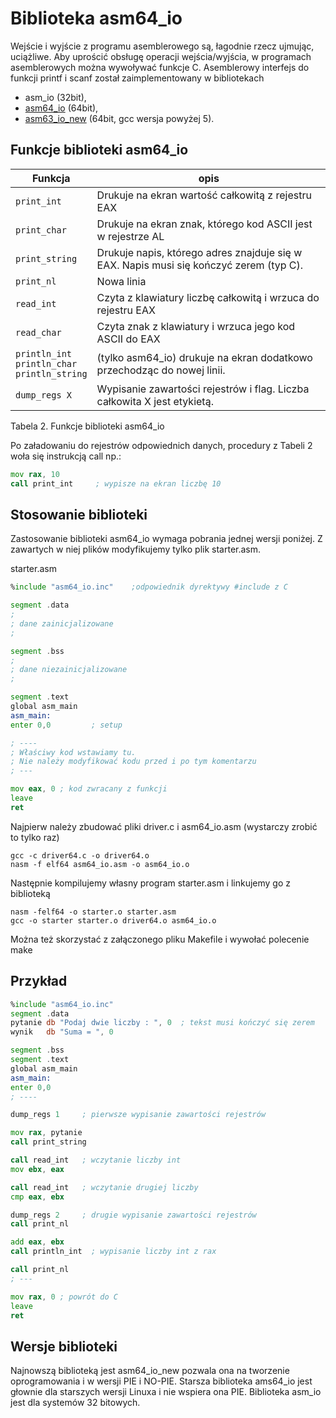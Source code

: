 # Biblioteka asm64_io

Wejście i wyjście z programu asemblerowego są, łagodnie rzecz ujmując, uciążliwe. 
Aby uprościć obsługę operacji wejścia/wyjścia, w programach asemblerowych można wywoływać funkcje C. 
Asemblerowy interfejs do funkcji printf i scanf został zaimplementowany w bibliotekach 
* asm_io (32bit),  
* [asm64_io](asm64_io.zip) (64bit), 
* [asm63_io_new](asm64_io_new.zip) (64bit, gcc wersja powyżej 5).


## Funkcje biblioteki asm64_io

| Funkcja | opis |
|----     | ---- |
|`print_int` |	 Drukuje na ekran wartość całkowitą z rejestru EAX |
|`print_char` |	 Drukuje na ekran znak, którego kod ASCII jest w rejestrze AL|
|`print_string` |	 Drukuje napis, którego adres znajduje się w EAX. Napis musi się kończyć zerem (typ C).|
 |`print_nl` |	 Nowa linia|
 |`read_int` |	 Czyta z klawiatury liczbę całkowitą i wrzuca do rejestru EAX|
 |`read_char` |	 Czyta znak z klawiatury i wrzuca jego kod ASCII do EAX |         
 |`println_int` <br/> `println_char` <br/>`println_string` |	 (tylko asm64_io) drukuje na ekran dodatkowo przechodząc do nowej linii. |
 |`dump_regs X` |	 Wypisanie zawartości rejestrów i flag. Liczba całkowita X jest etykietą.   |
 
  Tabela 2. Funkcje biblioteki asm64_io
  
  Po załadowaniu do rejestrów odpowiednich danych, procedury z Tabeli 2 woła się instrukcją call np.: 
````asm
mov rax, 10
call print_int     ; wypisze na ekran liczbę 10
````

## Stosowanie biblioteki

Zastosowanie biblioteki asm64_io wymaga pobrania jednej wersji poniżej. Z zawartych w niej plików modyfikujemy tylko plik starter.asm.

starter.asm

````asm 
%include "asm64_io.inc"    ;odpowiednik dyrektywy #include z C

segment .data
;
; dane zainicjalizowane
;

segment .bss
;
; dane niezainicjalizowane
;

segment .text
global asm_main
asm_main:
enter 0,0         ; setup 

; ----
; Właściwy kod wstawiamy tu. 
; Nie należy modyfikować kodu przed i po tym komentarzu
; ---

mov eax, 0 ; kod zwracany z funkcji
leave
ret
````

Najpierw należy zbudować pliki driver.c i asm64_io.asm (wystarczy zrobić to tylko raz)
````
gcc -c driver64.c -o driver64.o
nasm -f elf64 asm64_io.asm -o asm64_io.o
````

Następnie kompilujemy własny program starter.asm i linkujemy go z biblioteką
````
nasm -felf64 -o starter.o starter.asm
gcc -o starter starter.o driver64.o asm64_io.o 
````

Można też skorzystać z załączonego pliku Makefile i wywołać polecenie make

## Przykład
````asm
%include "asm64_io.inc"
segment .data
pytanie db "Podaj dwie liczby : ", 0  ; tekst musi kończyć się zerem
wynik   db "Suma = ", 0

segment .bss
segment .text
global asm_main
asm_main:
enter 0,0
; ----

dump_regs 1     ; pierwsze wypisanie zawartości rejestrów

mov rax, pytanie
call print_string

call read_int   ; wczytanie liczby int
mov ebx, eax

call read_int   ; wczytanie drugiej liczby
cmp eax, ebx

dump_regs 2     ; drugie wypisanie zawartości rejestrów
call print_nl

add eax, ebx
call println_int  ; wypisanie liczby int z rax

call print_nl
; ---

mov rax, 0 ; powrót do C
leave
ret
````

## Wersje biblioteki
Najnowszą biblioteką jest asm64_io_new pozwala ona na tworzenie oprogramowania i w wersji PIE i NO-PIE. Starsza biblioteka ams64_io jest głownie dla starszych wersji Linuxa i nie wspiera ona PIE. Biblioteka asm_io jest dla systemów 32 bitowych. 



